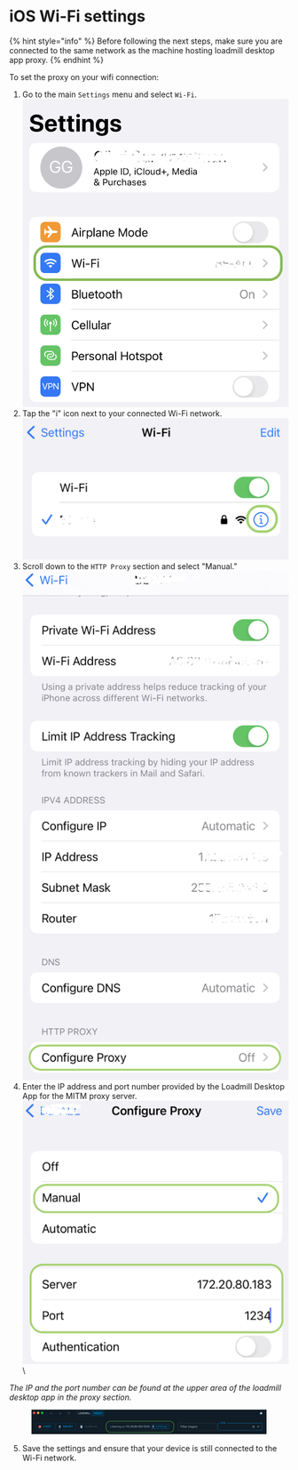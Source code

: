 # iOS Wi-Fi settings

{% hint style="info" %}
Before following the next steps, make sure you are connected to the same network as the machine hosting loadmill desktop app proxy.
{% endhint %}

To set the proxy on your wifi connection:

1. Go to the main `Settings` menu and select `Wi-Fi`. \
   ![](<../../../.gitbook/assets/image (24).png>)
2. Tap the "i" icon next to your connected Wi-Fi network. \
   ![](<../../../.gitbook/assets/image (18).png>)
3. Scroll down to the `HTTP Proxy` section and select "Manual." \
   ![](<../../../.gitbook/assets/image (1) (2).png>)
4. Enter the IP address and port number provided by the Loadmill Desktop App for the MITM proxy server.\
   &#x20;![](<../../../.gitbook/assets/image (19).png>)\


_The IP and the port number can be found at the upper area of the loadmill desktop app in the proxy section._

<figure><img src="../../../.gitbook/assets/Screenshot 2023-04-19 at 17.31.40.png" alt=""><figcaption></figcaption></figure>

5. Save the settings and ensure that your device is still connected to the Wi-Fi network.
